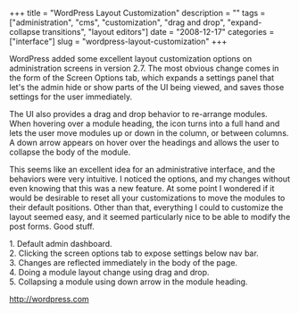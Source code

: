 +++
title = "WordPress Layout Customization"
description = ""
tags = ["administration", "cms", "customization", "drag and drop", "expand-collapse transitions", "layout editors"]
date = "2008-12-17"
categories = ["interface"]
slug = "wordpress-layout-customization"
+++


<p>WordPress added some excellent layout customization options on administration screens in version 2.7. The most obvious change comes in the form of the Screen Options tab, which expands a settings panel that let's the admin hide or show parts of the UI being viewed, and saves those settings for the user immediately. </p>
<p>The UI also provides a drag and drop behavior to re-arrange modules. When hovering over a module heading, the icon turns into a full hand and lets the user move modules up or down in the column, or between columns. A down arrow appears on hover over the headings and allows the user to collapse the body of the module.</p>
<p>This seems like an excellent idea for an administrative interface, and the behaviors were very intuitive. I noticed the options, and my changes without even knowing that this was a new feature. At some point I wondered if it would be desirable to reset all your customizations to move the modules to their default positions. Other than that, everything I could to customize the layout seemed easy, and it seemed particularly nice to be able to modify the post forms. Good stuff.</p>
<div id="screens-full" class="clear"><div class="caption">1. Default admin dashboard.</div><div class="fullimg clear"><a href="http://media.konigi.com/interface/wordpress-layout-customization-1.png" class="group" rel="group" title="1. Default admin dashboard."><img src="http://media.konigi.com/interface/wordpress-layout-customization-1.png" alt="" class="img-responsive"></a></div></div><div id="screens-full" class="clear"><div class="caption">2. Clicking the screen options tab to expose settings below nav bar.</div><div class="fullimg clear"><a href="http://media.konigi.com/interface/wordpress-layout-customization-2.png" class="group" rel="group" title="2. Clicking the screen options tab to expose settings below nav bar."><img src="http://media.konigi.com/interface/wordpress-layout-customization-2.png" alt="" class="img-responsive"></a></div></div><div id="screens-full" class="clear"><div class="caption">3. Changes are reflected immediately in the body of the page.</div><div class="fullimg clear"><a href="http://media.konigi.com/interface/wordpress-layout-customization-3.png" class="group" rel="group" title="3. Changes are reflected immediately in the body of the page."><img src="http://media.konigi.com/interface/wordpress-layout-customization-3.png" alt="" class="img-responsive"></a></div></div><div id="screens-full" class="clear"><div class="caption">4. Doing a module layout change using drag and drop.</div><div class="fullimg clear"><a href="http://media.konigi.com/interface/wordpress-layout-customization-4.png" class="group" rel="group" title="4. Doing a module layout change using drag and drop."><img src="http://media.konigi.com/interface/wordpress-layout-customization-4.png" alt="" class="img-responsive"></a></div></div><div id="screens-full" class="clear"><div class="caption">5. Collapsing a module using down arrow in the module heading.</div><div class="fullimg clear"><a href="http://media.konigi.com/interface/wordpress-layout-customization-5.png" class="group" rel="group" title="5. Collapsing a module using down arrow in the module heading."><img src="http://media.konigi.com/interface/wordpress-layout-customization-5.png" alt="" class="img-responsive"></a></div></div>        
<p><a href="http://wordpress.com/">http://wordpress.com</a></p>

